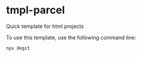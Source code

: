 # tmpl-parcel

Quick template for html projects

To use this template, use the following command line:

```console
npx degit
```
